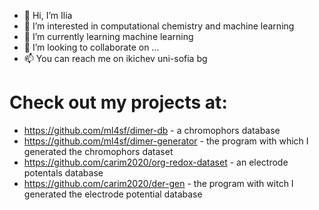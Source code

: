 - 👋 Hi, I’m Ilia
- 👀 I’m interested in computational chemistry and machine learning
- 🌱 I’m currently learning machine learning
- 💞️ I’m looking to collaborate on ...
- 📫 You can reach me on ikichev <You know what> uni-sofia <And here too> bg

# Check out my projects at: #
 - https://github.com/ml4sf/dimer-db - a chromophors database
 - https://github.com/ml4sf/dimer-generator - the program with which I generated the chromophors dataset
 - https://github.com/carim2020/org-redox-dataset - an electrode potentals database  
 - https://github.com/carim2020/der-gen - the program with witch I generated the electrode potential database


<!---
iliqKichev/iliqKichev is a ✨ special ✨ repository because its `README.md` (this file) appears on your GitHub profile.
You can click the Preview link to take a look at your changes.
--->
